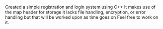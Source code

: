 Created a simple registration and login system using C++
It makes use of the map header for storage
it lacks file handling, encryption, or error handling but that will be worked upon as time goes on
Feel free to work on it.